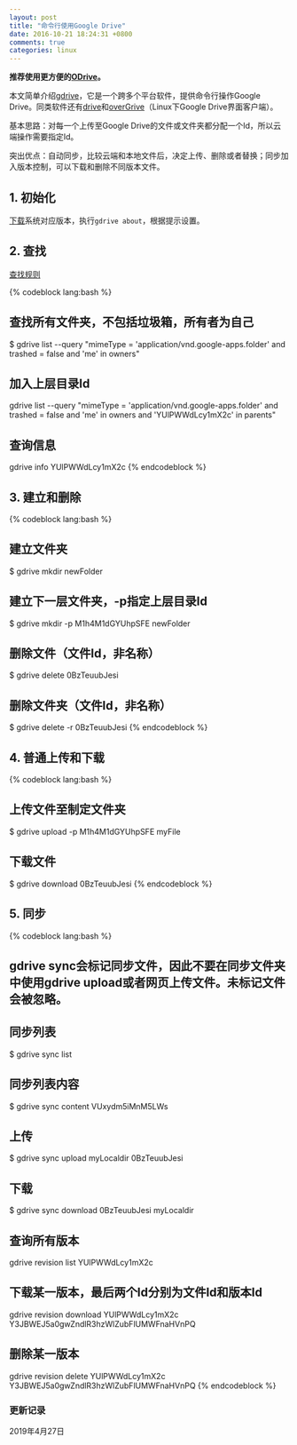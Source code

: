```yaml
---
layout: post
title: "命令行使用Google Drive"
date: 2016-10-21 18:24:31 +0800
comments: true
categories: linux
---
```


**推荐使用更方便的[ODrive](https://liberodark.github.io/ODrive/)。**

本文简单介绍[gdrive](https://github.com/prasmussen/gdrive)，它是一个跨多个平台软件，提供命令行操作Google Drive。同类软件还有[drive](https://github.com/odeke-em/drive)和[overGrive](https://www.thefanclub.co.za/overgrive)（Linux下Google Drive界面客户端）。

基本思路：对每一个上传至Google Drive的文件或文件夹都分配一个Id，所以云端操作需要指定Id。

突出优点：自动同步，比较云端和本地文件后，决定上传、删除或者替换；同步加入版本控制，可以下载和删除不同版本文件。

<!--more-->

## 1. 初始化 ##

[下载](https://github.com/prasmussen/gdrive)系统对应版本，执行`gdrive about`，根据提示设置。

## 2. 查找 ##

[查找规则](https://developers.google.com/drive/v3/web/search-parameters)

{% codeblock lang:bash %}
## 查找所有文件夹，不包括垃圾箱，所有者为自己
$ gdrive list --query "mimeType = 'application/vnd.google-apps.folder' and trashed = false and 'me' in owners"

## 加入上层目录Id
gdrive list --query "mimeType = 'application/vnd.google-apps.folder' and trashed = false and 'me' in owners and 'YUlPWWdLcy1mX2c' in parents"

## 查询信息
gdrive info YUlPWWdLcy1mX2c
{% endcodeblock %}


## 3. 建立和删除 ##

{% codeblock lang:bash %}
## 建立文件夹
$ gdrive mkdir newFolder

## 建立下一层文件夹，-p指定上层目录Id
$ gdrive mkdir -p M1h4M1dGYUhpSFE newFolder

## 删除文件（文件Id，非名称）
$ gdrive delete 0BzTeuubJesi

## 删除文件夹（文件Id，非名称）
$ gdrive delete -r 0BzTeuubJesi
{% endcodeblock %}

## 4. 普通上传和下载 ##

{% codeblock lang:bash %}
## 上传文件至制定文件夹
$ gdrive upload -p M1h4M1dGYUhpSFE myFile

## 下载文件
$ gdrive download 0BzTeuubJesi
{% endcodeblock %}


## 5. 同步 ##

{% codeblock lang:bash %}
## gdrive sync会标记同步文件，因此不要在同步文件夹中使用gdrive upload或者网页上传文件。未标记文件会被忽略。
## 同步列表
$ gdrive sync list

## 同步列表内容
$ gdrive sync content VUxydm5iMnM5LWs

## 上传
$ gdrive sync upload myLocaldir 0BzTeuubJesi

## 下载
$ gdrive sync download 0BzTeuubJesi myLocaldir

## 查询所有版本
gdrive revision list YUlPWWdLcy1mX2c

## 下载某一版本，最后两个Id分别为文件Id和版本Id
gdrive revision download YUlPWWdLcy1mX2c Y3JBWEJ5a0gwZndlR3hzWlZubFlUMWFnaHVnPQ

## 删除某一版本
gdrive revision delete YUlPWWdLcy1mX2c Y3JBWEJ5a0gwZndlR3hzWlZubFlUMWFnaHVnPQ
{% endcodeblock %}

### 更新记录 ###

2019年4月27日




